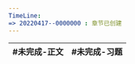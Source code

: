 ```yaml
---
TimeLine: 
=> 20220417--0000000 : 章节已创建
---
```

| #未完成-正文 | #未完成-习题 |
| ------------ | ------------ |

